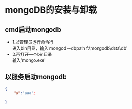 # mongoDB的安装与卸载
## cmd启动mongodb
- 1.以管理员运行命令行  
进入bin目录，输入'mongod --dbpath f:\mongodb\data\db'
- 2.再打开一个bin目录  
输入'mongo.exe'
## 以服务启动mongodb
```json
{
    "a":"aaa";
    
}
```